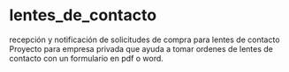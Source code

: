 # lentes_de_contacto
recepción y notificación de solicitudes de compra para lentes de contacto
Proyecto para empresa privada que ayuda a tomar ordenes de lentes de contacto con un formulario en pdf o word.
